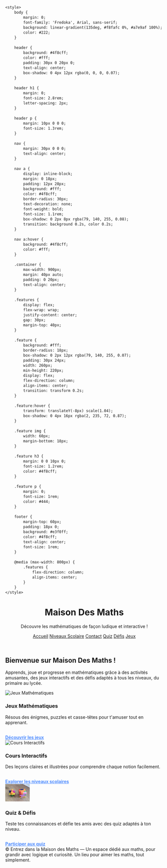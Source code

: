 <!DOCTYPE html>
<html lang="fr">
<!-- Menu commun à inclure sur toutes les pages -->

<head>
    <meta charset="UTF-8">
    <meta name="viewport" content="width=device-width, initial-scale=1.0">
    <title>Maths Magiques - Accueil</title>
    <link href="https://fonts.googleapis.com/css2?family=Fredoka:wght@500&display=swap" rel="stylesheet">
    <link rel="icon" href="./mathslogo.png" type="image/png">
    <meta name="description"
        content="Découvrez les mathématiques de manière ludique et interactive. Apprenez, jouez et progressez avec Maths Magiques !">
    <link rel="stylesheet" href="style.css">

    <style>
        body {
            margin: 0;
            font-family: 'Fredoka', Arial, sans-serif;
            background: linear-gradient(135deg, #f8fafc 0%, #a7e9af 100%);
            color: #222;
        }

        header {
            background: #4f8cff;
            color: #fff;
            padding: 30px 0 20px 0;
            text-align: center;
            box-shadow: 0 4px 12px rgba(0, 0, 0, 0.07);
        }

        header h1 {
            margin: 0;
            font-size: 2.8rem;
            letter-spacing: 2px;
        }

        header p {
            margin: 10px 0 0 0;
            font-size: 1.3rem;
        }

        nav {
            margin: 30px 0 0 0;
            text-align: center;
        }

        nav a {
            display: inline-block;
            margin: 0 18px;
            padding: 12px 28px;
            background: #fff;
            color: #4f8cff;
            border-radius: 30px;
            text-decoration: none;
            font-weight: bold;
            font-size: 1.1rem;
            box-shadow: 0 2px 8px rgba(79, 140, 255, 0.08);
            transition: background 0.2s, color 0.2s;
        }

        nav a:hover {
            background: #4f8cff;
            color: #fff;
        }

        .container {
            max-width: 900px;
            margin: 40px auto;
            padding: 0 20px;
            text-align: center;
        }

        .features {
            display: flex;
            flex-wrap: wrap;
            justify-content: center;
            gap: 30px;
            margin-top: 40px;
        }

        .feature {
            background: #fff;
            border-radius: 18px;
            box-shadow: 0 2px 12px rgba(79, 140, 255, 0.07);
            padding: 30px 24px;
            width: 260px;
            min-height: 220px;
            display: flex;
            flex-direction: column;
            align-items: center;
            transition: transform 0.2s;
        }

        .feature:hover {
            transform: translateY(-8px) scale(1.04);
            box-shadow: 0 4px 16px rgba(2, 235, 72, 0.87);
        }

        .feature img {
            width: 60px;
            margin-bottom: 18px;
        }

        .feature h3 {
            margin: 0 0 10px 0;
            font-size: 1.2rem;
            color: #4f8cff;
        }

        .feature p {
            margin: 0;
            font-size: 1rem;
            color: #444;
        }

        footer {
            margin-top: 60px;
            padding: 18px 0;
            background: #e3f0ff;
            color: #4f8cff;
            text-align: center;
            font-size: 1rem;
        }

        @media (max-width: 800px) {
            .features {
                flex-direction: column;
                align-items: center;
            }
        }
    </style>
</head>

<body>
    <header>
        <h1>Maison Des Maths</h1>
        <p>Découvre les mathématiques de façon ludique et interactive !</p>
        <nav>
            <a href="Accueil.html#">Accueil</a>
            <a href="NiveauxScolaires.html">Niveaux Scolaire</a>
            <a href="Contact.html">Contact</a>
            <a href="Quis.html">Quiz</a>
            <a href="Défis.html">Défis</a>
            <a href="jeux.html">Jeux</a>
        </nav>
    </header>
    <div class="container">
        <h2>Bienvenue sur Maison Des Maths !</h2>
        <p>
            Apprends, joue et progresse en mathématiques grâce à des activités amusantes, des jeux interactifs et des
            défis adaptés à tous les niveaux, du primaire au lycée.
        </p>
        <div class="features">
            <div class="feature">
                <img src="https://img.icons8.com/color/96/000000/math.png" alt="Jeux Mathématiques">
                <h3>Jeux Mathématiques</h3>
                <p>Résous des énigmes, puzzles et casse-têtes pour t'amuser tout en apprenant.</p>
                <a href="jeux.html"
                    style="margin-top:16px; display:inline-block; color:#4f8cff; text-decoration:underline; font-weight:bold;">Découvrir
                    les jeux</a>
            </div>
            <div class="feature">
                <img src="https://img.icons8.com/color/96/000000/open-book--v2.png" alt="Cours Interactifs">
                <h3>Cours Interactifs</h3>
                <p>Des leçons claires et illustrées pour comprendre chaque notion facilement.</p>
                <a href="NiveauxScolaires.html"
                    style="margin-top:16px; display:inline-block; color:#4f8cff; text-decoration:underline; font-weight:bold;">Explorer
                    les niveaux scolaires</a>
            </div>
            <div class="feature">
                <img src="./quis22.png" alt="Quiz et Défis">
                <h3>Quiz & Défis</h3>
                <p>Teste tes connaissances et défie tes amis avec des quiz adaptés à ton niveau.</p>
                <a href="Quis.html"
                    style="margin-top:16px; display:inline-block; color:#4f8cff; text-decoration:underline; font-weight:bold;">Participer
                    aux quiz</a>
            </div>
        </div>
    </div>
    <footer>
        © Entrez dans la Maison des Maths — Un espace dédié aux maths, pour grandir avec logique et curiosité. Un lieu
        pour aimer les maths, tout simplement.
    </footer>
</body>

</html>
